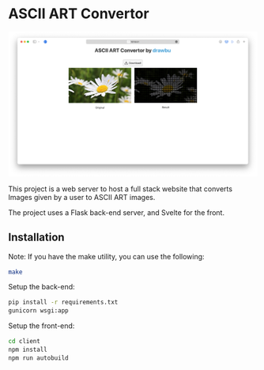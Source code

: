 # ASCII ART Convertor

<img src="assets/screenshot.png">

This project is a web server to host a full stack website that converts Images 
given by a user to ASCII ART images.

The project uses a Flask back-end server, and Svelte for the front.

## Installation

Note: If you have the make utility, you can use the following:
```bash
make
```

Setup the back-end:
```bash
pip install -r requirements.txt
gunicorn wsgi:app
```

Setup the front-end:
```bash
cd client
npm install
npm run autobuild
```